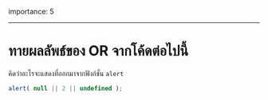 importance: 5

---

# ทายผลลัพธ์ของ OR จากโค้ดต่อไปนี้

คิดว่าอะไรจะแสดงที่ออกมาจากฟังก์ชั่น `alert`

```js
alert( null || 2 || undefined );
```

